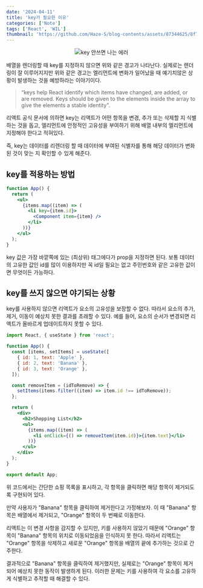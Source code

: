 ```yaml
---
date: '2024-04-11'
title: 'key가 필요한 이유'
categories: ['Note']
tags: ['React', 'WIL']
thumbnail: 'https://github.com/Haze-S/blog-contents/assets/87344625/8f78a4d1-d48b-4e52-acfd-bc670fd8f8fd'
---
```


<p align=center>
  <img src="https://github.com/Haze-S/blog-contents/assets/87344625/8f78a4d1-d48b-4e52-acfd-bc670fd8f8fd" alt="key 안쓰면 나는 에러">
</p>

배열을 렌더링할 때 key를 지정하지 않으면 위와 같은 경고가 나타난다. 실제로는 렌더링이 잘 이루어지지만 위와 같은 경고는 엘리먼트에 변화가 일어났을 때 예기치않은 상황이 발생하는 것을 예방하라는 이야기이다.

> “keys help React identify which items have changed, are added, or are removed. Keys should be given to the elements inside the array to give the elements a stable identity".

리액트 공식 문서에 의하면 key는 리액트가 어떤 항목을 변경, 추가 또는 삭제할 지 식별하는 것을 돕고, 엘리먼트에 안정적인 고유성을 부여하기 위해 배열 내부의 엘리먼트에 지정해야 한다고 적혀있다.

즉, key는 데이터를 리렌더링 할 때 데이터에 부여된 식별자를 통해 해당 데이터가 변화된 것이 맞는 지 확인할 수 있게 해준다.

## key를 적용하는 방법

```jsx
function App() {
  return (
    <ul>
      {items.map((item) => (
        <li key={item.id}>
          <Component item={item} />
        </li>
      ))}
    </ul>
  );
}
```

key 값은 가장 바깥쪽에 있는 (최상위) 태그에다가 prop을 지정하면 된다. 보통 데이터의 고유한 값인 id를 많이 이용하지만 꼭 id일 필요는 없고 주민번호와 같은 고유한 값이면 무엇이든 가능하다.

## key를 쓰지 않으면 야기되는 상황

key를 사용하지 않으면 리액트가 요소의 고유성을 보장할 수 없다. 따라서 요소의 추가, 제거, 이동이 예상치 못한 결과를 초래할 수 있다. 예를 들어, 요소의 순서가 변경되면 리액트가 올바르게 업데이트하지 못할 수 있다.

```jsx
import React, { useState } from 'react';

function App() {
  const [items, setItems] = useState([
    { id: 1, text: 'Apple' },
    { id: 2, text: 'Banana' },
    { id: 3, text: 'Orange' },
  ]);

  const removeItem = (idToRemove) => {
    setItems(items.filter((item) => item.id !== idToRemove));
  };

  return (
    <div>
      <h2>Shopping List</h2>
      <ul>
        {items.map((item) => (
          <li onClick={() => removeItem(item.id)}>{item.text}</li>
        ))}
      </ul>
    </div>
  );
}

export default App;
```

위 코드에서는 간단한 쇼핑 목록을 표시하고, 각 항목을 클릭하면 해당 항목이 제거되도록 구현되어 있다.

만약 사용자가 "Banana" 항목을 클릭하여 제거한다고 가정해보자. 이 때 "Banana" 항목은 배열에서 제거되고, "Orange" 항목이 두 번째로 이동한다.

리액트는 이 변경 사항을 감지할 수 있지만, 키를 사용하지 않았기 때문에 "Orange" 항목이 "Banana" 항목의 위치로 이동되었음을 인식하지 못 한다. 따라서 리액트는 "Orange" 항목을 삭제하고 새로운 "Orange" 항목을 배열의 끝에 추가하는 것으로 간주한다.

결과적으로 "Banana" 항목을 클릭하여 제거했지만, 실제로는 "Orange" 항목이 제거되어 예상치 못한 동작이 발생하게 된다. 이러한 문제는 키를 사용하여 각 요소를 고유하게 식별하고 추적할 때 해결할 수 있다.
